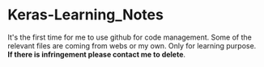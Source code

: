 # Keras-Learning_Notes
It's the first time for me to use github for code management.
Some of the relevant files are coming from webs or my own.
Only for learning purpose.
**If there is infringement please contact me to delete**.
